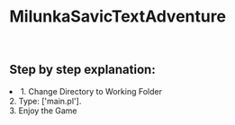 # MilunkaSavicTextAdventure
<br>

## Step by step explanation:
<li>
  1. Change Directory to Working Folder <br>
  2. Type: ['main.pl']. <br>
  3. Enjoy the Game <br>
</li>
